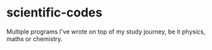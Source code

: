 # scientific-codes
Multiple programs I've wrote on top of my study journey, be it physics, maths or chemistry.
